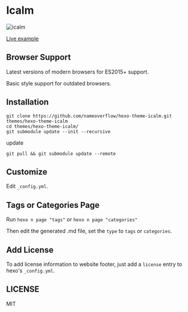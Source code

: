 # Icalm

![icalm](https://user-images.githubusercontent.com/10287709/34717147-f9b78e4c-f56c-11e7-803c-a49bc41d6813.png)



[Live example](https://nameoverflow.github.io/)

## Browser Support

Latest versions of modern browsers for ES2015+ support.

Basic style support for outdated browsers.

## Installation

```
git clone https://github.com/nameoverflow/hexo-theme-icalm.git themes/hexo-theme-icalm
cd themes/hexo-theme-icalm/
git submodule update --init --recursive
```

update

```
git pull && git submodule update --remote
```

## Customize

Edit `_config.yml`.

## Tags or Categories Page

Run `hexo n page "tags"` or `hexo n page "categories"`

Then edit the generated .md file, set the `type` to `tags` or `categories`.

## Add License

To add license information to website footer, just add a `license` entry to hexo's `_config.yml`.

## LICENSE

MIT
